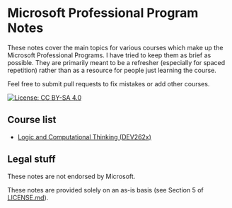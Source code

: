 # Microsoft Professional Program Notes

These notes cover the main topics for various courses which make up the Microsoft Professional Programs. I have tried to keep them as brief as possible. They are primarily meant to be a refresher (especially for spaced repetition) rather than as a resource for people just learning the course.

Feel free to submit pull requests to fix mistakes or add other courses.

[![License: CC BY-SA 4.0](https://img.shields.io/badge/License-CC%20BY--SA%204.0-lightgrey.svg)](https://creativecommons.org/licenses/by-sa/4.0/)

## Course list

* [Logic and Computational Thinking (DEV262x)](Logic%20and%20Computational%20Thinking.md)

## Legal stuff

These notes are not endorsed by Microsoft.

These notes are provided solely on an as-is basis (see Section 5 of [LICENSE.md](LICENSE.md#section-5--disclaimer-of-warranties-and-limitation-of-liability)).